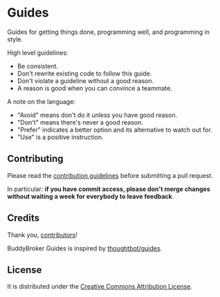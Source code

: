 Guides
======

Guides for getting things done, programming well, and programming in style.

High level guidelines:

* Be consistent.
* Don't rewrite existing code to follow this guide.
* Don't violate a guideline without a good reason.
* A reason is good when you can convince a teammate.

A note on the language:

* "Avoid" means don't do it unless you have good reason.
* "Don't" means there's never a good reason.
* "Prefer" indicates a better option and its alternative to watch out for.
* "Use" is a positive instruction.

Contributing
------------

Please read the [contribution guidelines] before submitting a pull request.

In particular: **if you have commit access, please don't merge changes without
waiting a week for everybody to leave feedback**.

[contribution guidelines]: /CONTRIBUTING.md

Credits
-------

Thank you, [contributors](https://github.com/BuddyBroker/guides/graphs/contributors)!

BuddyBroker Guides is inspired by [thoughtbot/guides](https://github.com/thoughtbot/guides).

License
-------

It is distributed under the [Creative Commons
Attribution License](http://creativecommons.org/licenses/by/3.0/).

